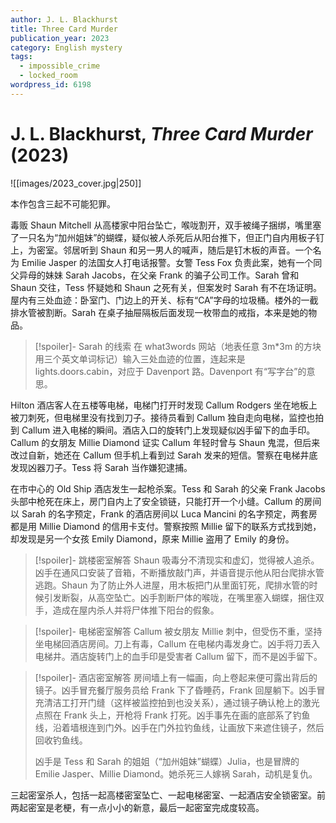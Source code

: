 ```yaml
---
author: J. L. Blackhurst
title: Three Card Murder
publication_year: 2023
category: English mystery
tags:
  - impossible_crime
  - locked_room
wordpress_id: 6198
---
```


# J. L. Blackhurst, <i>Three Card Murder</i> (2023)

![[images/2023_cover.jpg|250]]

本作包含三起不可能犯罪。

毒贩 Shaun Mitchell 从高楼家中阳台坠亡，喉咙割开，双手被绳子捆绑，嘴里塞了一只名为“加州姐妹”的蝴蝶，疑似被人杀死后从阳台推下，但正门自内用板子钉上，为密室。邻居听到 Shaun 和另一男人的喊声，随后是钉木板的声音。一个名为 Emilie Jasper 的法国女人打电话报警。女警 Tess Fox 负责此案，她有一个同父异母的妹妹 Sarah Jacobs，在父亲 Frank 的骗子公司工作。Sarah 曾和 Shaun 交往，Tess 怀疑她和 Shaun 之死有关，但案发时 Sarah 有不在场证明。屋内有三处血迹：卧室门、门边上的开关、标有“CA”字母的垃圾桶。楼外的一截排水管被割断。Sarah 在桌子抽屉隔板后面发现一枚带血的戒指，本来是她的物品。

> [!spoiler]- Sarah 的线索
> 在 what3words 网站（地表任意 3m*3m 的方块用三个英文单词标记）输入三处血迹的位置，连起来是 lights.doors.cabin，对应于 Davenport 路。Davenport 有“写字台”的意思。

Hilton 酒店客人在五楼等电梯，电梯门打开时发现 Callum Rodgers 坐在地板上被刀刺死，但电梯里没有找到刀子。接待员看到 Callum 独自走向电梯，监控也拍到 Callum 进入电梯的瞬间。酒店入口的旋转门上发现疑似凶手留下的血手印。Callum 的女朋友 Millie Diamond 证实 Callum 年轻时曾与 Shaun 鬼混，但后来改过自新，她还在 Callum 但手机上看到过 Sarah 发来的短信。警察在电梯井底发现凶器刀子。Tess 将 Sarah 当作嫌犯逮捕。

在市中心的 Old Ship 酒店发生一起枪杀案。Tess 和 Sarah 的父亲 Frank Jacobs 头部中枪死在床上，房门自内上了安全锁链，只能打开一个小缝。Callum 的房间以 Sarah 的名字预定，Frank 的酒店房间以 Luca Mancini 的名字预定，两套房都是用 Millie Diamond 的信用卡支付。警察按照 Millie 留下的联系方式找到她，却发现是另一个女孩 Emily Diamond，原来 Millie 盗用了 Emily 的身份。

> [!spoiler]- 跳楼密室解答
> Shaun 吸毒分不清现实和虚幻，觉得被人追杀。凶手在通风口安装了音箱，不断播放敲门声，并语音提示他从阳台爬排水管逃跑。Shaun 为了防止外人进屋，用木板把门从里面钉死，爬排水管的时候引发断裂，从高空坠亡。凶手割断尸体的喉咙，在嘴里塞入蝴蝶，捆住双手，造成在屋内杀人并将尸体推下阳台的假象。

> [!spoiler]- 电梯密室解答
> Callum 被女朋友 Millie 刺中，但受伤不重，坚持坐电梯回酒店房间。刀上有毒，Callum 在电梯内毒发身亡。凶手将刀丢入电梯井。酒店旋转门上的血手印是受害者 Callum 留下，而不是凶手留下。

> [!spoiler]- 酒店密室解答
> 房间墙上有一幅画，向上卷起来便可露出背后的镜子。凶手冒充餐厅服务员给 Frank 下了昏睡药，Frank 回屋躺下。凶手冒充清洁工打开门缝（这样被监控拍到也没关系），通过镜子确认枪上的激光点照在 Frank 头上，开枪将 Frank 打死。凶手事先在画的底部系了钓鱼线，沿着墙根连到门外。凶手在门外拉钓鱼线，让画放下来遮住镜子，然后回收钓鱼线。
> 
> 凶手是 Tess 和 Sarah 的姐姐（“加州姐妹”蝴蝶）Julia，也是冒牌的 Emilie Jasper、Millie Diamond。她杀死三人嫁祸 Sarah，动机是复仇。

三起密室杀人，包括一起高楼密室坠亡、一起电梯密室、一起酒店安全锁密室。前两起密室是老梗，有一点小小的新意，最后一起密室完成度较高。